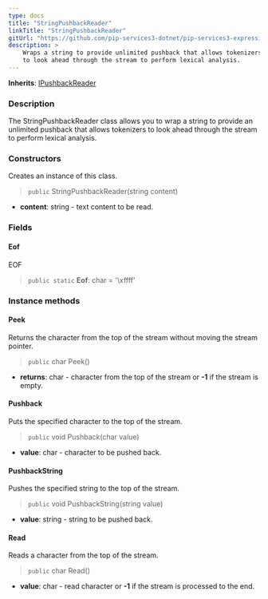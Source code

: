```yaml
---
type: docs
title: "StringPushbackReader"
linkTitle: "StringPushbackReader"
gitUrl: "https://github.com/pip-services3-dotnet/pip-services3-expressions-dotnet"
description: > 
    Wraps a string to provide unlimited pushback that allows tokenizers
    to look ahead through the stream to perform lexical analysis.
---
```


**Inherits**: [IPushbackReader](../ipushback_reader)

### Description

The StringPushbackReader class allows you to wrap a string to provide an unlimited pushback that allows tokenizers to look ahead through the stream to perform lexical analysis.

### Constructors
Creates an instance of this class.

> `public` StringPushbackReader(string content)

- **content**: string - text content to be read.


### Fields

<span class="hide-title-link">

#### Eof
EOF
> `public static` **Eof**: char = '\xffff'

</span>

### Instance methods

#### Peek
Returns the character from the top of the stream without moving the stream pointer.

> `public` char Peek()

- **returns**: char - character from the top of the stream or **-1** if the stream is empty.


#### Pushback
Puts the specified character to the top of the stream.

> `public` void Pushback(char value)

- **value**: char - character to be pushed back.


#### PushbackString
Pushes the specified string to the top of the stream.

> `public` void PushbackString(string value)

- **value**: string - string to be pushed back.


#### Read
Reads a character from the top of the stream.

> `public` char Read()

- **value**: char - read character or **-1** if the stream is processed to the end.
